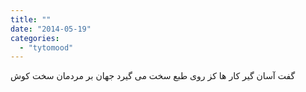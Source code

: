 ```yaml
---
title: ""
date: "2014-05-19"
categories: 
  - "tytomood"
---
```


گفت آسان گیر کار ها کز روی طبع سخت می گیرد جهان بر مردمان سخت کوش
